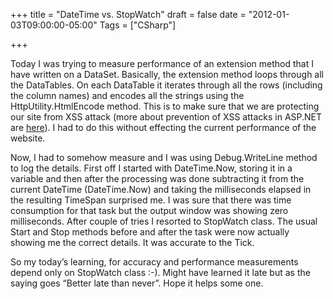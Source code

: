 +++
title = "DateTime vs. StopWatch"
draft = false
date = "2012-01-03T09:00:00-05:00"
Tags = ["CSharp"]

+++

Today I was trying to measure performance of an extension method that I have written on a DataSet. Basically, the extension method loops through all the DataTables. On each  DataTable it iterates through all the rows (including the column names) and encodes all the strings using the HttpUtility.HtmlEncode method. This is to make sure that we are protecting our site from XSS attack (more about prevention of XSS attacks in ASP.NET are [here](https://msdn.microsoft.com/en-us/library/ff649310.aspx)). I had to do this without effecting the current performance of the website.

Now, I had to somehow measure and I was using Debug.WriteLine method to log the details. First off I started with DateTime.Now, storing it in a variable and then after the processing was done subtracting it from the current DateTime (DateTime.Now) and taking the milliseconds elapsed in the resulting TimeSpan surprised me. I was sure that there was time consumption for that task but the output window was showing zero milliseconds. After couple of tries I resorted to StopWatch class. The usual Start and Stop methods before and after the task were now actually showing me the correct details. It was accurate to the Tick.

So my today’s learning, for accuracy and performance measurements depend only on StopWatch class :-). Might have learned it late but as the saying goes “Better late than never”. Hope it helps some one.
